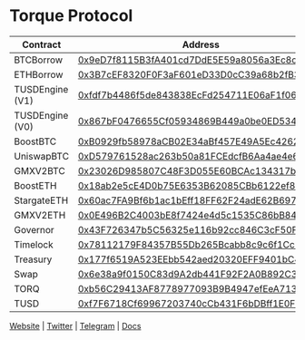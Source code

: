 # Torque Protocol

| Contract       | Address       |
| -------------  | ------------- |
| BTCBorrow      | [0x9eD7f8115B3fA401cd7DdE5E59a8056a3Ec8cEB3](https://arbiscan.io/address/0x9eD7f8115B3fA401cd7DdE5E59a8056a3Ec8cEB3) |
| ETHBorrow      | [0x3B7cEF8320F0F3aF601eD33D0cC39a68b2fB37cA](https://arbiscan.io/address/0x3B7cEF8320F0F3aF601eD33D0cC39a68b2fB37cA) |
| TUSDEngine (V1)     | [0xfdf7b4486f5de843838EcFd254711E06aF1f0641](https://arbiscan.io/address/0xfdf7b4486f5de843838EcFd254711E06aF1f0641) |
| TUSDEngine (V0)     | [0x867bF0476655Cf05934869B449a0be0ED534eA60](https://arbiscan.io/address/0x867bF0476655Cf05934869B449a0be0ED534eA60) |
| BoostBTC      | [0xB0929fb58978aCB02E34aBf457E49A5Ec4262fe6](https://arbiscan.io/address/0xB0929fb58978aCB02E34aBf457E49A5Ec4262fe6) |
| UniswapBTC      | [0xD579761528ac263b50a81FCEdcfB6Aa4ae4e64e6](https://arbiscan.io/address/0xD579761528ac263b50a81FCEdcfB6Aa4ae4e64e6) |
| GMXV2BTC      | [0x23026D985807C48F3D055E60BCAc134317b8eb6c](https://arbiscan.io/address/0x23026D985807C48F3D055E60BCAc134317b8eb6c) |
| BoostETH      | [0x18ab2e5cE4D0b75E6353B62085CBb6122ef8586B](https://arbiscan.io/address/0x18ab2e5cE4D0b75E6353B62085CBb6122ef8586B) |
| StargateETH      | [0x60ac7FA9Bf6b1ac1bEff18FF62F24adE62B697eC](https://arbiscan.io/address/0x60ac7FA9Bf6b1ac1bEff18FF62F24adE62B697eC) |
| GMXV2ETH      | [0x0E496B2C4003bE8f7424e4d5c1535C86bB847898](https://arbiscan.io/address/0x0E496B2C4003bE8f7424e4d5c1535C86bB847898) |
| Governor      | [0x43F726347b5C56325e116b92cc846C3cF50F16c7](https://arbiscan.io/address/0x43F726347b5C56325e116b92cc846C3cF50F16c7) |
| Timelock     | [0x78112179F84357B55Db265Bcabb8c9c6f1CcB850](https://arbiscan.io/address/0x78112179F84357B55Db265Bcabb8c9c6f1CcB850) |
| Treasury         | [0x177f6519A523EEbb542aed20320EFF9401bC47d0](https://arbiscan.io/address/0x177f6519A523EEbb542aed20320EFF9401bC47d0) |
| Swap     | [0x6e38a9f0150C83d9A2db441F92F2A0B892C3464A](https://arbiscan.io/address/0x6e38a9f0150C83d9A2db441F92F2A0B892C3464A) |
| TORQ         | [0xb56C29413AF8778977093B9B4947efEeA7136C36](https://arbiscan.io/token/0xb56c29413af8778977093b9b4947efeea7136c36) |
| TUSD     | [0xf7F6718Cf69967203740cCb431F6bDBff1E0FB68](https://arbiscan.io/token/0xf7f6718cf69967203740ccb431f6bdbff1e0fb68) |

[Website](https://torque.fi) | [Twitter](https://twitter.com/torquefi) | [Telegram](https://t.me/torquefi) | [Docs](https://docs.torque.fi)